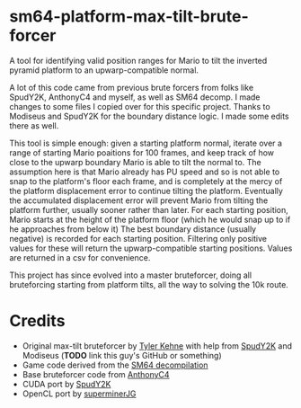 # sm64-platform-max-tilt-brute-forcer
A tool for identifying valid position ranges for Mario to tilt the inverted pyramid platform to an upwarp-compatible normal.

A lot of this code came from previous brute forcers from folks like SpudY2K, AnthonyC4 and myself, as well as SM64 decomp.
I made changes to some files I copied over for this specific project.
Thanks to Modiseus and SpudY2K for the boundary distance logic. I made some edits there as well.

This tool is simple enough: given a starting platform normal, iterate over a range of starting Mario poaitions for 100 frames, and keep track of how close to the upwarp boundary Mario is able to tilt the normal to.
The assumption here is that Mario already has PU speed and so is not able to snap to the platform's floor each frame, and is completely at the mercy of the platform displacement error to continue tilting the platform. Eventually the accumulated displacement error will prevent Mario from tilting the platform further, usually sooner rather than later.
For each starting position, Mario starts at the height of the platform floor (which he would snap up to if he approaches from below it)
The best boundary distance (usually negative) is recorded for each starting position. Filtering only positive values for these will return the upwarp-compatible starting positions.
Values are returned in a csv for convenience.

This project has since evolved into a master bruteforcer, doing all bruteforcing starting from platform tilts, all the way to solving the 10k route.

# Credits
- Original max-tilt bruteforcer by [Tyler Kehne](https://github.com/TylerKehne) with help from [SpudY2K](https://github.com/SpudY2K) and Modiseus (**TODO** link this guy's GitHub or something)
- Game code derived from the [SM64 decompilation](https://github.com/n64decomp/sm64)
- Base bruteforcer code from [AnthonyC4](https://github.com/acatelan)
- CUDA port by [SpudY2K](https://github.com/SpudY2K)
- OpenCL port by [superminerJG](https://github.com/jgcodes2020)